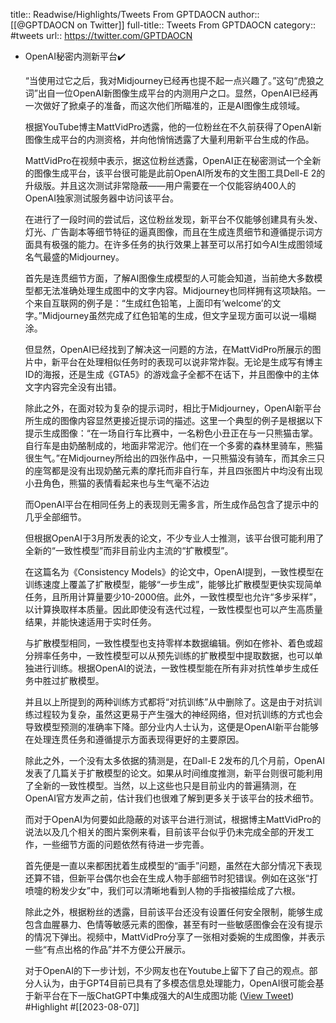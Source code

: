 title:: Readwise/Highlights/Tweets From GPTDAOCN
author:: [[@GPTDAOCN on Twitter]]
full-title:: Tweets From GPTDAOCN
category:: #tweets
url:: https://twitter.com/GPTDAOCN

- OpenAI秘密内测新平台✔️
  
  “当使用过它之后，我对Midjourney已经再也提不起一点兴趣了。”这句“虎狼之词”出自一位OpenAI新图像生成平台的内测用户之口。显然，OpenAI已经再一次做好了掀桌子的准备，而这次他们所瞄准的，正是AI图像生成领域。  
  
  根据YouTube博主MattVidPro透露，他的一位粉丝在不久前获得了OpenAI新图像生成平台的内测资格，并向他悄悄透露了大量利用新平台生成的作品。
  
  MattVidPro在视频中表示，据这位粉丝透露，OpenAI正在秘密测试一个全新的图像生成平台，该平台很可能是此前OpenAI所发布的文生图工具Dell-E 2的升级版。并且这次测试非常隐蔽——用户需要在一个仅能容纳400人的OpenAI独家测试服务器中访问该平台。         
  
  在进行了一段时间的尝试后，这位粉丝发现，新平台不仅能够创建具有头发、灯光、广告副本等细节特征的逼真图像，而且在生成连贯细节和遵循提示词方面具有极强的能力。在许多任务的执行效果上甚至可以吊打如今AI生成图领域名气最盛的Midjourney。         
  
  首先是连贯细节方面，了解AI图像生成模型的人可能会知道，当前绝大多数模型都无法准确处理生成图中的文字内容。Midjourney也同样拥有这项缺陷。一个来自互联网的例子是：“生成红色铅笔，上面印有‘welcome’的文字。”Midjourney虽然完成了红色铅笔的生成，但文字呈现方面可以说一塌糊涂。
  
  但显然，OpenAI已经找到了解决这一问题的方法，在MattVidPro所展示的图片中，新平台在处理相似任务时的表现可以说非常炸裂。无论是生成写有博主ID的海报，还是生成《GTA5》的游戏盒子全都不在话下，并且图像中的主体文字内容完全没有出错。
  
  除此之外，在面对较为复杂的提示词时，相比于Midjourney，OpenAI新平台所生成的图像内容显然更接近提示词的描述。这里一个典型的例子是根据以下提示生成图像：“在一场自行车比赛中，一名粉色小丑正在与一只熊猫击掌。自行车是由奶酪制成的，地面非常泥泞。他们在一个多雾的森林里骑车，熊猫很生气。”在Midjourney所给出的四张作品中，一只熊猫没有骑车，而其余三只的座驾都是没有出现奶酪元素的摩托而非自行车，并且四张图片中均没有出现小丑角色，熊猫的表情看起来也与生气毫不沾边
  
  而OpenAI平台在相同任务上的表现则无需多言，所生成作品包含了提示中的几乎全部细节。
  
  但根据OpenAI于3月所发表的论文，不少专业人士推测，该平台很可能利用了全新的“一致性模型”而非目前业内主流的“扩散模型”。
  
  在这篇名为《Consistency Models》的论文中，OpenAI提到，一致性模型在训练速度上覆盖了扩散模型，能够“一步生成”，能够比扩散模型更快实现简单任务，且所用计算量要少10-2000倍。此外，一致性模型也允许“多步采样”，以计算换取样本质量。因此即使没有迭代过程，一致性模型也可以产生高质量结果，并能快速适用于实时任务。
  
  与扩散模型相同，一致性模型也支持零样本数据编辑。例如在修补、着色或超分辨率任务中，一致性模型可以从预先训练的扩散模型中提取数据，也可以单独进行训练。根据OpenAI的说法，一致性模型能在所有非对抗性单步生成任务中胜过扩散模型。
  
  并且以上所提到的两种训练方式都将“对抗训练”从中删除了。这是由于对抗训练过程较为复杂，虽然这更易于产生强大的神经网络，但对抗训练的方式也会导致模型预测的准确率下降。部分业内人士认为，这便是OpenAI新平台能够在处理连贯任务和遵循提示方面表现得更好的主要原因。
  
  除此之外，一个没有太多依据的猜测是，在Dall-E 2发布的几个月前，OpenAI发表了几篇关于扩散模型的论文。如果从时间维度推测，新平台则很可能利用了全新的一致性模型。当然，以上这些也只是目前业内的普遍猜测，在OpenAI官方发声之前，估计我们也很难了解到更多关于该平台的技术细节。
  
  而对于OpenAI为何要如此隐蔽的对该平台进行测试，根据博主MattVidPro的说法以及几个相关的图片案例来看，目前该平台似乎仍未完成全部的开发工作，一些细节方面的问题依然有待进一步完善。
  
  首先便是一直以来都困扰着生成模型的“画手”问题，虽然在大部分情况下表现还算不错，但新平台偶尔也会在生成人物手部细节时犯错误。例如在这张“打喷嚏的粉发少女”中，我们可以清晰地看到人物的手指被描绘成了六根。
  
  除此之外，根据粉丝的透露，目前该平台还没有设置任何安全限制，能够生成包含血腥暴力、色情等敏感元素的图像，甚至有时一些敏感图像会在没有提示的情况下弹出。视频中，MattVidPro分享了一张相对委婉的生成图像，并表示一些“有点出格的作品”并不方便公开展示。
  
  对于OpenAI的下一步计划，不少网友也在Youtube上留下了自己的观点。部分人认为，由于GPT4目前已具有了多模态信息处理能力，OpenAI很可能会基于新平台在下一版ChatGPT中集成强大的AI生成图功能 ([View Tweet](https://twitter.com/GPTDAOCN/status/1687859541545996288)) #Highlight #[[2023-08-07]]